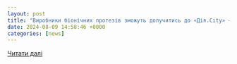 ```yaml
---
layout: post
title: "Виробники біонічних протезів зможуть долучитись до «Дія.City» — уряд ухвалив постанову"
date: 2024-08-09 14:58:46 +0000
categories: [news]
---
```


[Читати далі](https://ain.ua/2024/08/09/-protezy-do-diiacity/)
